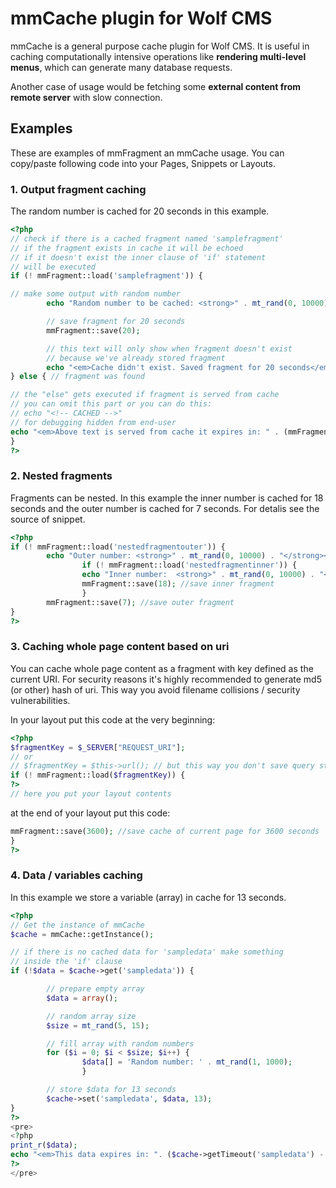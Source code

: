 mmCache plugin for Wolf CMS
==============

mmCache is a general purpose cache plugin for Wolf CMS. It is useful in caching computationally intensive operations like **rendering multi-level menus**, which can generate many database requests.

Another case of usage would be fetching some **external content from remote server** with slow connection.


Examples
--------

These are examples of mmFragment an mmCache usage. You can copy/paste following
code into your Pages, Snippets or Layouts.

### 1. Output fragment caching

The random number is cached for 20 seconds in this example.

``` php
<?php
// check if there is a cached fragment named 'samplefragment'
// if the fragment exists in cache it will be echoed
// if it doesn't exist the inner clause of 'if' statement
// will be executed
if (! mmFragment::load('samplefragment')) {

// make some output with random number
        echo "Random number to be cached: <strong>" . mt_rand(0, 10000) . "</strong><br/>";

        // save fragment for 20 seconds
        mmFragment::save(20);

        // this text will only show when fragment doesn't exist
        // because we've already stored fragment
        echo "<em>Cache didn't exist. Saved fragment for 20 seconds</em>";
} else { // fragment was found

// the "else" gets executed if fragment is served from cache
// you can omit this part or you can do this: 
// echo "<!-- CACHED -->"
// for debugging hidden from end-user
echo "<em>Above text is served from cache it expires in: " . (mmFragment::getTimeout('samplefragment') - time()) . " seconds</em>";
}
?>
```

### 2. Nested fragments

Fragments can be nested. In this example the inner number
is cached for 18 seconds and the outer number is cached for
7 seconds. For detalis see the source of snippet.

``` php
<?php
if (! mmFragment::load('nestedfragmentouter')) {
        echo "Outer number: <strong>" . mt_rand(0, 10000) . "</strong><br/>";
                if (! mmFragment::load('nestedfragmentinner')) {
                echo "Inner number:  <strong>" . mt_rand(0, 10000) . "</strong><br/>";
                mmFragment::save(18); //save inner fragment
                }
        mmFragment::save(7); //save outer fragment
}
?>
```

### 3. Caching whole page content based on uri

You can cache whole page content as a fragment with key defined as the current URI. For security reasons it's highly recommended to generate md5 (or other) hash of uri. This way you avoid filename collisions / security vulnerabilities.

In your layout put this code at the very beginning:

``` php
<?php
$fragmentKey = $_SERVER["REQUEST_URI"];
// or 
// $fragmentKey = $this->url(); // but this way you don't save query strings like ?id=123&p=12 etc.
if (! mmFragment::load($fragmentKey)) {
?>
// here you put your layout contents
```

at the end of your layout put this code:
``` php
mmFragment::save(3600); //save cache of current page for 3600 seconds
}
?>
```

### 4. Data / variables caching
In this example we store a variable (array) in cache for 13 seconds.

``` php
<?php
// Get the instance of mmCache
$cache = mmCache::getInstance();

// if there is no cached data for 'sampledata' make something
// inside the 'if' clause
if (!$data = $cache->get('sampledata')) {

        // prepare empty array
        $data = array();

        // random array size
        $size = mt_rand(5, 15);

        // fill array with random numbers
        for ($i = 0; $i < $size; $i++) {
                $data[] = 'Random number: ' . mt_rand(1, 1000);
                }

        // store $data for 13 seconds
        $cache->set('sampledata', $data, 13);
}
?>
<pre>
<?php 
print_r($data); 
echo "<em>This data expires in: ". ($cache->getTimeout('sampledata') - time()) . " seconds</em>";
?>
</pre>
```